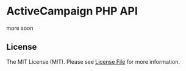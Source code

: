 # ActiveCampaign PHP API 

more soon

## License

The MIT License (MIT). Please see [License File](LICENSE) for more information.
